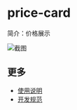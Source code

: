 # price-card

简介：价格展示

![截图](https://img.alicdn.com/tfs/TB1_5jHjgvD8KJjy0FlXXagBFXa-2810-1074.png)

## 更多

* [使用说明](http://gitlab.alibaba-inc.com/ice/notes/issues/830)
* [开发规范](http://gitlab.alibaba-inc.com/ice/notes/issues/830)
